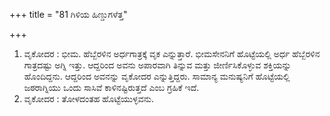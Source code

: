 +++
title = "81 ಗಿಳಿಯ ಹಿಣ್ಡುಗಳೆತ್ತ"

+++
1. ವೃಕೋದರ : ಭೀಮ. ಹೆಬ್ಬೆರಳಿನ ಅರ್ಧಗಾತ್ರಕ್ಕೆ ವೃಕ ಎನ್ನುತ್ತಾರೆ. ಭೀಮಸೇನನಿಗೆ ಹೊಟ್ಟೆಯಲ್ಲಿ ಅರ್ಧ ಹೆಬ್ಬೆರಳಿನ ಗಾತ್ರದಷ್ಟು ಅಗ್ನಿ ಇತ್ತು. ಆದ್ದರಿಂದ ಅವನು ಅಪಾರವಾಗಿ ತಿನ್ನುವ ಮತ್ತು ಜೀರ್ಣಿಸಿಕೊಳ್ಳುವ ಶಕ್ತಿಯನ್ನು ಹೊಂದಿದ್ದನು. ಆದ್ದರಿಂದ ಅವನನ್ನು ವೃಕೋದರ ಎನ್ನುತ್ತಿದ್ದರು. ಸಾಮಾನ್ಯ ಮನುಷ್ಯನಿಗೆ ಹೊಟ್ಟೆಯಲ್ಲಿ ಜಠರಾಗ್ನಿಯು ಒಂದು ಸಾಸಿವೆ ಕಾಳಿನಷ್ಟಿರುತ್ತದೆ ಎಂಬ ಗ್ರಹಿಕೆ ಇದೆ.  
2. ವೃಕೋದರ : ತೋಳದಂತಹ ಹೊಟ್ಟೆಯುಳ್ಳವನು.